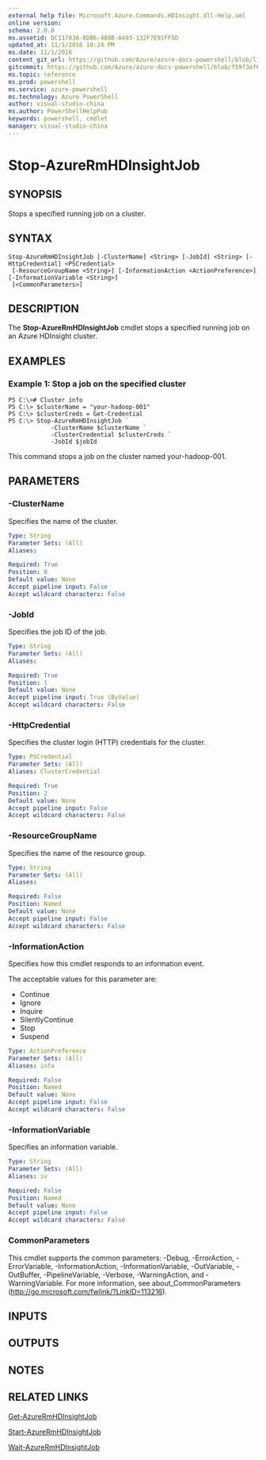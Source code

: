 ```yaml
---
external help file: Microsoft.Azure.Commands.HDInsight.dll-Help.xml
online version: 
schema: 2.0.0
ms.assetid: DC11783A-8DB6-488B-A493-132F7E91FF5D
updated_at: 11/1/2016 10:24 PM
ms.date: 11/1/2016
content_git_url: https://github.com/Azure/azure-docs-powershell/blob/live/azureps-cmdlets-docs/ResourceManager/AzureRM.HDInsight/v1.1.4/Stop-AzureRmHDInsightJob.md
gitcommit: https://github.com/Azure/azure-docs-powershell/blob/f59f3ef60bc592383812213e69fd77ba950759ed/azureps-cmdlets-docs/ResourceManager/AzureRM.HDInsight/v1.1.4/Stop-AzureRmHDInsightJob.md
ms.topic: reference
ms.prod: powershell
ms.service: azure-powershell
ms.technology: Azure PowerShell
author: visual-studio-china
ms.author: PowerShellHelpPub
keywords: powershell, cmdlet
manager: visual-studio-china
---
```


# Stop-AzureRmHDInsightJob

## SYNOPSIS
Stops a specified running job on a cluster.

## SYNTAX

```
Stop-AzureRmHDInsightJob [-ClusterName] <String> [-JobId] <String> [-HttpCredential] <PSCredential>
 [-ResourceGroupName <String>] [-InformationAction <ActionPreference>] [-InformationVariable <String>]
 [<CommonParameters>]
```

## DESCRIPTION
The **Stop-AzureRmHDInsightJob** cmdlet stops a specified running job on an Azure HDInsight cluster.

## EXAMPLES

### Example 1: Stop a job on the specified cluster
```
PS C:\># Cluster info
PS C:\> $clusterName = "your-hadoop-001"
PS C:\> $clusterCreds = Get-Credential
PS C:\> Stop-AzureRmHDInsightJob `
            -ClusterName $clusterName `
            -ClusterCredential $clusterCreds `
            -JobId $jobId
```

This command stops a job on the cluster named your-hadoop-001.

## PARAMETERS

### -ClusterName
Specifies the name of the cluster.

```yaml
Type: String
Parameter Sets: (All)
Aliases: 

Required: True
Position: 0
Default value: None
Accept pipeline input: False
Accept wildcard characters: False
```

### -JobId
Specifies the job ID of the job.

```yaml
Type: String
Parameter Sets: (All)
Aliases: 

Required: True
Position: 1
Default value: None
Accept pipeline input: True (ByValue)
Accept wildcard characters: False
```

### -HttpCredential
Specifies the cluster login (HTTP) credentials for the cluster.

```yaml
Type: PSCredential
Parameter Sets: (All)
Aliases: ClusterCredential

Required: True
Position: 2
Default value: None
Accept pipeline input: False
Accept wildcard characters: False
```

### -ResourceGroupName
Specifies the name of the resource group.

```yaml
Type: String
Parameter Sets: (All)
Aliases: 

Required: False
Position: Named
Default value: None
Accept pipeline input: False
Accept wildcard characters: False
```

### -InformationAction
Specifies how this cmdlet responds to an information event.

The acceptable values for this parameter are:

- Continue
- Ignore
- Inquire
- SilentlyContinue
- Stop
- Suspend

```yaml
Type: ActionPreference
Parameter Sets: (All)
Aliases: infa

Required: False
Position: Named
Default value: None
Accept pipeline input: False
Accept wildcard characters: False
```

### -InformationVariable
Specifies an information variable.

```yaml
Type: String
Parameter Sets: (All)
Aliases: iv

Required: False
Position: Named
Default value: None
Accept pipeline input: False
Accept wildcard characters: False
```

### CommonParameters
This cmdlet supports the common parameters: -Debug, -ErrorAction, -ErrorVariable, -InformationAction, -InformationVariable, -OutVariable, -OutBuffer, -PipelineVariable, -Verbose, -WarningAction, and -WarningVariable. For more information, see about_CommonParameters (http://go.microsoft.com/fwlink/?LinkID=113216).

## INPUTS

## OUTPUTS

## NOTES

## RELATED LINKS

[Get-AzureRmHDInsightJob](xref:ResourceManager/AzureRM.HDInsight/v1.1.4/Get-AzureRmHDInsightJob.md)

[Start-AzureRmHDInsightJob](xref:ResourceManager/AzureRM.HDInsight/v1.1.4/Start-AzureRmHDInsightJob.md)

[Wait-AzureRmHDInsightJob](xref:ResourceManager/AzureRM.HDInsight/v1.1.4/Wait-AzureRmHDInsightJob.md)


